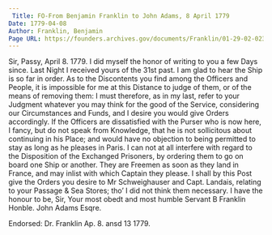 ```yaml
---
 Title: FO-From Benjamin Franklin to John Adams, 8 April 1779
Date: 1779-04-08
Author: Franklin, Benjamin
Page URL: https://founders.archives.gov/documents/Franklin/01-29-02-0234
---
```


Sir,
Passy, April 8. 1779.
I did myself the honor of writing to you a few Days since. Last Night I received yours of the 31st past. I am glad to hear the Ship is so far in order. As to the Discontents you find among the Officers and People, it is impossible for me at this Distance to judge of them, or of the means of removing them: I must therefore, as in my last, refer to your Judgment whatever you may think for the good of the Service, considering our Circumstances and Funds, and I desire you would give Orders accordingly. If the Officers are dissatisfied with the Purser who is now here, I fancy, but do not speak from Knowledge, that he is not sollicitous about continuing in his Place; and would have no objection to being permitted to stay as long as he pleases in Paris.
I can not at all interfere with regard to the Disposition of the Exchanged Prisoners, by ordering them to go on board one Ship or another. They are Freemen as soon as they land in France, and may inlist with which Captain they please.
I shall by this Post give the Orders you desire to Mr Schweighauser and Capt. Landais, relating to your Passage & Sea Stores; tho’ I did not think them necessary.
I have the honour to be, Sir, Your most obedt and most humble Servant
B Franklin
Honble. John Adams Esqre.
 
Endorsed: Dr. Franklin Ap. 8. ansd 13 1779.

